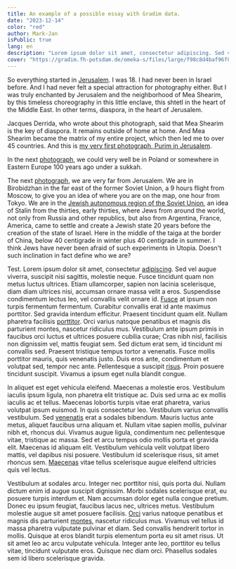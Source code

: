 ```yaml
---
title: An example of a possible essay with Gradim data.
date: "2023-12-14"
color: "red"
author: Mark-Jan
isPublic: true
lang: en
description: "Lorem ipsum dolor sit amet, consectetur adipiscing. Sed vel augue viverra, suscipit nisi sagittis, molestie neque."
cover: "https://gradim.fh-potsdam.de/omeka-s/files/large/f98c8d4baf96f80fed2fa1ded94b4dcb88a34a9d.jpg"
---
```


So everything started in [Jerusalem](set/213867). I was 18. I had never been in Israel before. And I had never felt a special attraction for photography either. But I was truly enchanted by Jerusalem and the neighborhood of Mea Shearim, by this timeless choreography in this little enclave, this shtetl in the heart of the Middle East. In other terms, diaspora, in the heart of Jerusalem. 

Jacques Derrida, who wrote about this photograph, said that Mea Shearim is the key of diaspora. It remains outside of home at home. And Mea Shearim became the matrix of my entire project, which then led me to over 45 countries. And this is [my very first photograph, Purim in Jerusalem](item/227928).

In the next [photograph](item/228092), we could very well be in Poland or somewhere in Eastern Europe 100 years ago under a sukkah.

The next [photograph](item/96478), we are very far from Jerusalem. We are in Birobidzhan in the far east of the former Soviet Union, a 9 hours flight from Moscow, to give you an idea of where you are on the map, one hour from Tokyo. We are in the [Jewish autonomous region of the Soviet Union](set/92504), an idea of Stalin from the thirties, early thirties, where Jews from around the world, not only from Russia and other republics, but also from Argentina, France, America, came to settle and create a Jewish state 20 years before the creation of the state of Israel. Here in the middle of the taiga at the border of China, below 40 centigrade in winter plus 40 centigrade in summer. I think Jews have never been afraid of such experiments in Utopia. Doesn't such inclination in fact define who we are?

Test. Lorem ipsum dolor sit amet, consectetur [adipiscing](item/53053). Sed vel augue viverra, suscipit nisi sagittis, molestie neque. Fusce tincidunt quam non metus luctus ultrices. Etiam ullamcorper, sapien non lacinia scelerisque, diam diam ultrices nisi, accumsan ornare massa velit a eros. Suspendisse condimentum lectus leo, vel convallis velit ornare id. [Fusce](item/42964) at ipsum non turpis fermentum fermentum. Curabitur convallis erat id ante maximus porttitor. Sed gravida interdum efficitur. Praesent tincidunt quam elit.
Nullam pharetra facilisis [porttitor](item/39432). Orci varius natoque penatibus et magnis dis parturient montes, nascetur ridiculus mus. Vestibulum ante ipsum primis in faucibus orci luctus et ultrices posuere cubilia curae; Cras nibh nisl, facilisis non dignissim vel, mattis feugiat sem. Sed dictum erat sem, id tincidunt mi convallis sed. Praesent tristique tempus tortor a venenatis. Fusce mollis porttitor mauris, quis venenatis justo. Duis eros ante, condimentum et volutpat sed, tempor nec ante. Pellentesque a suscipit [risus](item/22898). Proin posuere tincidunt suscipit. Vivamus a ipsum eget nulla blandit congue.

In aliquet est eget vehicula eleifend. Maecenas a molestie eros. Vestibulum iaculis ipsum ligula, non pharetra elit tristique ac. Duis sed urna ac ex mollis iaculis ac et tellus. Maecenas lobortis turpis vitae erat pharetra, varius volutpat ipsum euismod. In quis consectetur leo. Vestibulum varius convallis vestibulum. Sed [venenatis](set/664) erat a sodales bibendum. Mauris luctus ante metus, aliquet faucibus urna aliquam et. Nullam vitae sapien mollis, pulvinar nibh et, rhoncus dui. Vivamus augue ligula, condimentum nec pellentesque vitae, tristique ac massa. Sed et arcu tempus odio mollis porta et gravida elit. Maecenas id aliquam elit. Vestibulum vehicula velit volutpat libero mattis, vel dapibus nisi posuere. Vestibulum id scelerisque risus, sit amet rhoncus sem. [Maecenas](set/665) vitae tellus scelerisque augue eleifend ultricies quis vel lectus.

Vestibulum at sodales arcu. Integer nec porttitor nisi, quis porta dui. Nullam dictum enim id augue suscipit dignissim. Morbi sodales scelerisque erat, eu posuere turpis interdum et. Nam accumsan dolor eget nulla congue pretium. Donec eu ipsum feugiat, faucibus lacus nec, ultrices metus. Vestibulum molestie augue sit amet posuere facilisis. [Orci](item/2191) varius natoque penatibus et magnis dis parturient [montes](item/2112), nascetur ridiculus mus. Vivamus vel tellus id massa pharetra vulputate pulvinar et diam. Sed convallis hendrerit tortor in mollis. Quisque at eros blandit turpis elementum porta eu sit amet risus. Ut sit amet leo ac arcu vulputate vehicula. Integer ante leo, porttitor eu tellus vitae, tincidunt vulputate eros. Quisque nec diam orci. Phasellus sodales sem id libero scelerisque gravida.
